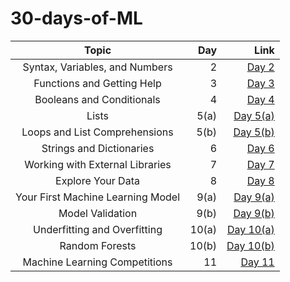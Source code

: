 # 30-days-of-ML

|  Topic  | Day | Link |
:--------:|------:|-------:|
|Syntax, Variables, and Numbers|2| [Day 2](https://github.com/ipshitag/30-days-of-ML/blob/main/exercise-syntax-variables-and-numbers.ipynb)|
|Functions and Getting Help|3|[Day 3](https://github.com/ipshitag/30-days-of-ML/blob/main/exercise-functions-and-getting-help.ipynb)|
|Booleans and Conditionals|4|[Day 4](https://github.com/ipshitag/30-days-of-ML/blob/main/exercise-booleans-and-conditionals.ipynb)|
|Lists|5(a)| [Day 5(a)](https://github.com/ipshitag/30-days-of-ML/blob/main/exercise-lists.ipynb)|
|Loops and List Comprehensions|5(b)| [Day 5(b)](https://github.com/ipshitag/30-days-of-ML/blob/main/exercise-loops-and-list-comprehensions.ipynb)
|Strings and Dictionaries|6| [Day 6](https://github.com/ipshitag/30-days-of-ML/blob/main/exercise-strings-and-dictionaries.ipynb)|
|Working with External Libraries|7|[Day 7](https://github.com/ipshitag/30-days-of-ML/blob/main/exercise-working-with-external-libraries.ipynb)
|Explore Your Data|8|[Day 8](https://github.com/ipshitag/30-days-of-ML/blob/main/exercise-explore-your-data.ipynb)|
|Your First Machine Learning Model|9(a)|[Day 9(a)](https://github.com/ipshitag/30-days-of-ML/blob/main/exercise-your-first-machine-learning-model.ipynb)
|Model Validation|9(b)|[Day 9(b)](https://github.com/ipshitag/30-days-of-ML/blob/main/exercise-model-validation.ipynb)
|Underfitting and Overfitting|10(a)|[Day 10(a)](https://github.com/ipshitag/30-days-of-ML/blob/main/exercise-underfitting-and-overfitting.ipynb)
|Random Forests|10(b)|[Day 10(b)](https://github.com/ipshitag/30-days-of-ML/blob/main/exercise-random-forests.ipynb)
|Machine Learning Competitions|11|[Day 11](https://github.com/ipshitag/30-days-of-ML/blob/main/exercise-machine-learning-competitions.ipynb)
